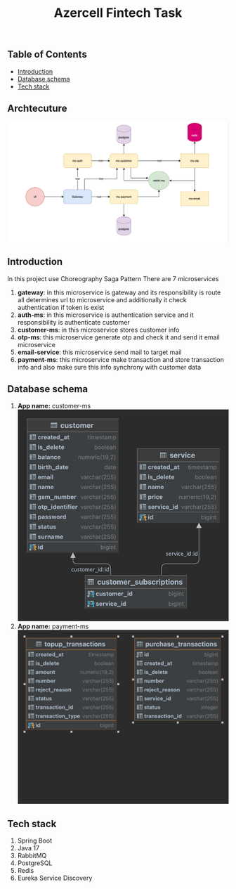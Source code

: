 <h1 align="center">  Azercell Fintech Task </h1> <br>

## Table of Contents

- [Introduction](#Introduction)
- [Database schema](#Database-schema)
- [Tech stack](#Tech-stack)

## Archtecuture

![](images/azercell%20fintech%20architecture.png)

## Introduction
In this project use Choreography Saga Pattern
There are 7 microservices 
1. **gateway**: in this microservice is gateway and its responsibility is route all 
determines url to microservice and additionally it check authentication if token is exist
2.  **auth-ms**: in this microservice is authentication service and it responsibility is authenticate customer
3.  **customer-ms**: in this microservice stores customer info
4.  **otp-ms**: this microservice generate otp and check it and send it email microservice 
5.  **email-service**: this microservice send mail to target mail
6.  **payment-ms**: this microservice make transaction and store transaction info and also make sure this info
synchrony with customer data

## Database schema

1. **App name:** customer-ms 
   ![](images/customer%20db.png)
2.  **App name:** payment-ms
![](images/payment%20db.png)

## Tech stack

1. Spring Boot
2. Java 17
3. RabbitMQ
4. PostgreSQL
5. Redis
6. Eureka Service Discovery
